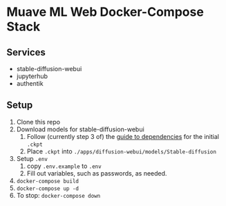 # Muave ML Web Docker-Compose Stack

## Services

- stable-diffusion-webui
- jupyterhub
- authentik

## Setup

1. Clone this repo
2. Download models for stable-diffusion-webui
   1. Follow (currently step 3 of) the [guide to dependencies](https://github.com/AUTOMATIC1111/stable-diffusion-webui/wiki/Dependencies#required-dependencies) for the initial `.ckpt`
   2. Place `.ckpt` into `./apps/diffusion-webui/models/Stable-diffusion`
3. Setup `.env`
   1. copy `.env.example` to `.env`
   2. Fill out variables, such as passwords, as needed.
4. `docker-compose build`
5. `docker-compose up -d`
6. To stop: `docker-compose down`

